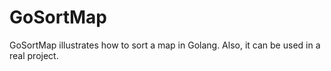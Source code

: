 # GoSortMap
GoSortMap illustrates how to sort a map in Golang. Also, it can be used in a real project.

